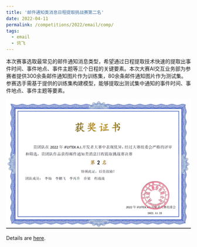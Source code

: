```yaml
---
title: '邮件通知类消息日程提取挑战赛第二名'
date: 2022-04-11
permalink: /competitions/2022/email/comp/
tags:
  - email
  - 讯飞
---
```


本次赛事选取最常见的邮件通知消息类型，希望通过日程提取技术快速的提取出事件时间、事件地点、事件主题等三个日程的关键要素。本次大赛AI交互业务部为参赛者提供300余条邮件通知图片作为训练集，80余条邮件通知图片作为测试集。参赛选手需基于提供的训练集构建模型，能够提取出测试集中通知的事件时间、事件地点、事件主题等要素。

![邮件通知类消息日程提取挑战赛](/images/kedaxunfei.png "邮件通知类消息日程提取挑战赛") 



Details are [here](https://challenge.xfyun.cn/topic/info?type=schedule-extraction). 

